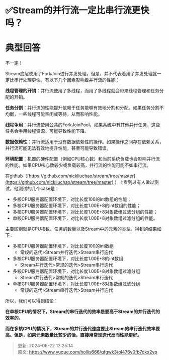 # ✅Stream的并行流一定比串行流更快吗？

# 典型回答
不一定！



Stream底层使用了ForkJoin进行并发处理，但是，并不代表着用了并发处理就一定比串行处理更快。有以下几个因素影响着并行流的性能：



**线程管理的开销**：并行流使用了多线程，而用了多线程就会带来线程管理和任务分配的开销。



**任务分割**：并行流的性能提升依赖于任务能够有效地分割和分配。如果任务分割不均衡，一些线程可能空闲或等待，从而影响性能。



**线程争用**：并行流使用公共的ForkJoinPool，如果系统中有其他并行任务，这些任务会争用线程资源，可能导致性能下降。



**数据依赖性**：并行流适用于没有数据依赖性的操作。如果操作之间存在依赖关系，并行流可能无法有效地提升性能，甚至可能导致错误。



**环境配置**：机器的硬件配置（例如CPU核心数）和当前系统负载也会影响并行流的性能。如果CPU核心数较少或负载较高，并行流的性能可能不如串行流。



在github（[https://github.com/nickliuchao/stream/tree/master](https://github.com/nickliuchao/stream/tree/master) ）上看到过有人做过测试，他测试的几个case是：



+ 多核CPU服务器配置环境下，对比长度100的int数组的性能；
+ 多核CPU服务器配置环境下，对比长度1.00E+8的int数组的性能；
+ 多核CPU服务器配置环境下，对比长度1.00E+8对象数组过滤分组的性能；
+ 单核CPU服务器配置环境下，对比长度1.00E+8对象数组过滤分组的性能。



主要区别就是CPU核数、任务的数量以及Stream中的元素的类型。得到的结果如下：



+ 多核CPU服务器配置环境下，对比长度100的int数组 
    - 常规的迭代>Stream并行迭代>Stream串行迭代
+ 多核CPU服务器配置环境下，对比长度1.00E+8的int数组 
    - Stream并行迭代>常规的迭代>Stream串行迭代
+ 多核CPU服务器配置环境下，对比长度1.00E+8对象数组过滤分组 
    - Stream并行迭代>常规的迭代>Stream串行迭代
+ 单核CPU服务器配置环境下，对比长度1.00E+8对象数组过滤分组 
    - 常规的迭代>Stream串行迭代>Stream并行迭代



所以，我们可以得到结论：



**在单核CPU的情况下，Stream的串行迭代的效率是要高于Stream的并行迭代的效率的。**



**而在多核CPU的情况下，Stream的并行迭代速度要比Stream的串行迭代效率要高。但是，如果元素数量比较少的话，直接用常规迭代反而性能更好。**



> 更新: 2024-06-22 13:25:14  
> 原文: <https://www.yuque.com/hollis666/qfgwk3/ol476y0fb7dkx2yp>